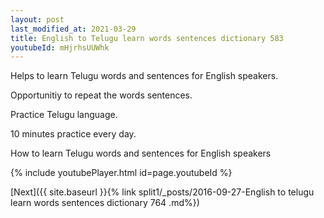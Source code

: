 ```yaml
---
layout: post
last_modified_at: 2021-03-29
title: English to Telugu learn words sentences dictionary 583 
youtubeId: mHjrhsUUWhk
---
```

 
 
Helps to learn Telugu words and sentences for English speakers.

Opportunitiy to repeat the words sentences. 

Practice Telugu language. 
 
10 minutes practice every day. 
 
How to learn Telugu words and sentences for English speakers 
 
{% include youtubePlayer.html id=page.youtubeId %}
 
 
[Next]({{ site.baseurl }}{% link  split1/_posts/2016-09-27-English to telugu learn words sentences dictionary 764 .md%})
 
